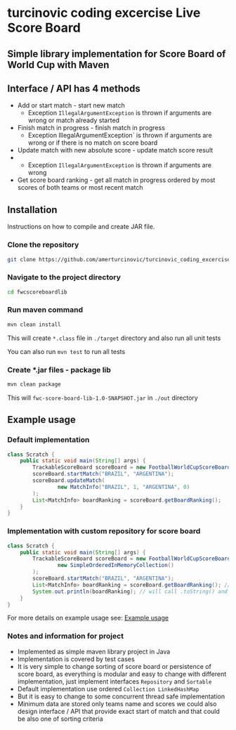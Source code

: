 # turcinovic coding excercise Live Score Board

## Simple library implementation for Score Board of World Cup with Maven

## Interface / API has 4 methods

- Add or start match - start new match
    - Exception `IllegalArgumentException` is thrown if arguments are wrong or match already started
- Finish match in progress - finish match in progress
    - Exception IllegalArgumentException` is thrown if arguments are wrong or if there is no match on score board
- Update match with new absolute score - update match score result
-   - Exception `IllegalArgumentException` is thrown if arguments are wrong
- Get score board ranking - get all match in progress ordered by most scores of both teams or most recent match

## Installation

Instructions on how to compile and create JAR file.

### Clone the repository
```bash
git clone https://github.com/amerturcinovic/turcinovic_coding_excercise_v_1_11.git
```

### Navigate to the project directory
```bash
cd fwcscoreboardlib
```
### Run maven command
```bash
mvn clean install
```
This will create `*.class` file in `./target` directory and also run all unit tests

You can also run `mvn test` to run all tests

### Create *.jar files - package lib
```bash
mvn clean package
```
This will `fwc-score-board-lib-1.0-SNAPSHOT.jar` in `./out` directory


## Example usage
### Default implementation
```java
class Scratch {
    public static void main(String[] args) {
        TrackableScoreBoard scoreBoard = new FootballWorldCupScoreBoard();
        scoreBoard.startMatch("BRAZIL", "ARGENTINA");
        scoreBoard.updateMatch(
                new MatchInfo("BRAZIL", 1, "ARGENTINA", 0)
        );
        List<MatchInfo> boardRanking = scoreBoard.getBoardRanking();
    }
}
```
### Implementation with custom repository for score board
```java
class Scratch {
    public static void main(String[] args) {
        TrackableScoreBoard scoreBoard = new FootballWorldCupScoreBoard(
                new SimpleOrderedInMemoryCollection()
        );
        scoreBoard.startMatch("BRAZIL", "ARGENTINA");
        List<MatchInfo> boardRanking = scoreBoard.getBoardRanking(); // to get list of matches
        System.out.println(boardRanking); // will call .toString() and return as: 1. BRAZIL 0 - ARGENTINA 0 
    }
}
```

For more details on example usage see: [Example usage](src/main/java/org/nsoft/exercise/scoreboard/example/App.java)

### Notes and information for project
- Implemented as simple maven library project in Java
- Implementation is covered by test cases
- It is very simple to change sorting of score board or persistence of score board,
  as everything is modular and easy to change with different implementation,
  just implement interfaces ```Repository``` and ```Sortable```
- Default implementation use ordered ```Collection LinkedHashMap```
- But it is easy to change to some concurrent thread safe implementation
- Minimum data are stored only teams name and scores
  we could also design interface / API that provide exact start of match
  and that could be also one of sorting criteria